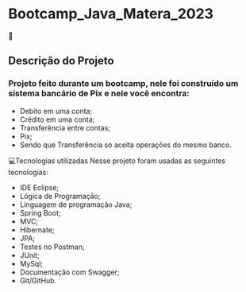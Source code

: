 # Bootcamp_Java_Matera_2023

📌<h2> Descrição do Projeto </h2>
<h3>Projeto feito durante um bootcamp, nele foi construído um sistema bancário de Pix e nele você encontra: </h3>

- Debito em uma conta;
- Crédito em uma conta;
- Transferência entre contas;
- Pix;
- Sendo que Transferência só aceita operações do mesmo banco.

💻Tecnologias utilizadas
Nesse projeto foram usadas as seguintes tecnologias:

- IDE Eclipse;
- Lógica de Programação;
- Linguagem de programação Java;
- Spring Boot;
- MVC;
- Hibernate;
- JPA;
- Testes no Postman;
- JUnit;
- MySql;
- Documentação com Swagger;
- Git/GitHub.
